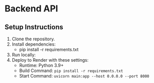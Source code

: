 # Backend API
## Setup Instructions
1. Clone the repository.
2. Install dependencies:
   - pip install -r requirements.txt
4. Run locally:
5. Deploy to Render with these settings:
   - Runtime: Python 3.9+
   - Build Command: `pip install -r requirements.txt`
   - Start Command: `uvicorn main:app --host 0.0.0.0 --port 8000`
